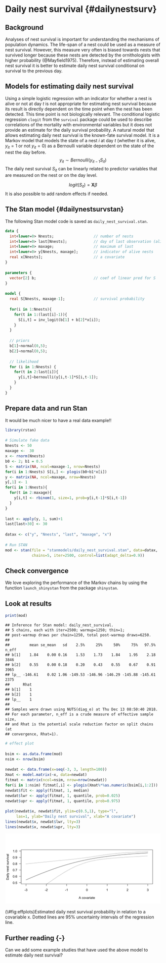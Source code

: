 
# Daily nest survival {#dailynestsurv}

## Background

Analyses of nest survival is important for understanding the mechanisms of population dynamics. The life-span of a nest could be used as a measure of nest survival. However, this measure very often is biased towards nests that survived longer because these nests are detected by the ornithologists with higher probability (@Mayfield1975). Therefore, instead of estimating overall nest survival it is better to estimate daily nest survival conditional on survival to the previous day. 


## Models for estimating daily nest survival
Using a simple logistic regression with an indicator for whether a nest is alive or not at day $t$ is not appropriate for estimating nest survival because its result is directly dependent on the time point when the nest has been detected. This time point is not biologically relevant. The conditional logistic regression `clogit` from the `survival` package could be used to describe correlations of the mortality with environmental variables but it does not provide an estimate for the daily survival probability. 
A natural model that allows estimating daily nest survival is the known-fate survival model. It is a Markov model that models the state of a nest $i$ at day $t$ (whether it is alive, $y_{it}=1$ or not $y_{it}=0$) as a Bernoulli variable dependent on the state of the nest the day before.  
$$ y_{it} \sim Bernoulli(y_{it-1}S_{it})$$
The daily nest survival $S_{it}$ can be linearly related to predictor variables that are measured on the nest or on the day level.

$$logit(S_{it}) = \textbf{X} \beta$$
It is also possible to add random effects if needed.


## The Stan model {#dailynestsurvstan}
The following Stan model code is saved as `daily_nest_survival.stan`.


```stan
data {
  int<lower=0> Nnests;                  // number of nests
  int<lower=0> last[Nnests];            // day of last observation (alive or dead)
  int<lower=0> maxage;                  // maximum of last
  int<lower=0> y[Nnests, maxage];       // indicator of alive nests
  real x[Nnests];                       // a covariate
}

parameters {
  vector[2] b;                          // coef of linear pred for S
}

model {
  real S[Nnests, maxage-1];             // survival probability
                
  for(i in 1:Nnests){  
    for(t in 1:(last[i]-1)){ 
      S[i,t] = inv_logit(b[1] + b[2]*x[i]); 
    }
  }

  // priors
  b[1]~normal(0,5);
  b[2]~normal(0,5);

  // likelihood
  for (i in 1:Nnests) {
    for(t in 2:last[i]){
      y[i,t]~bernoulli(y[i,t-1]*S[i,t-1]);
    }
  }
}
```



## Prepare data and run Stan

It would be much nicer to have a real data example!!

```r
library(rstan)

# Simulate fake data 
Nnests <- 50
maxage <-  30
x <- rnorm(Nnests)
b0 <- 2; b1 = 0.5
S <- matrix(NA, ncol=maxage-1, nrow=Nnests)
for(i in 1:Nnests) S[i,] <- plogis(b0+b1*x[i])
y <- matrix(NA, ncol=maxage, nrow=Nnests)
y[,1] <- 1
for(i in 1:Nnests){
  for(t in 2:maxage){
    y[i,t] <- rbinom(1, size=1, prob=y[i,t-1]*S[i,t-1])
  }
}

last <- apply(y, 1, sum)+1
last[last>30] <- 30

datax <- c("y", "Nnests", "last", "maxage", "x")

# Run STAN
mod <- stan(file = "stanmodels/daily_nest_survival.stan", data=datax, 
            chains=5, iter=2500, control=list(adapt_delta=0.9))
```


## Check convergence

We love exploring the performance of the Markov chains by using the function `launch_shinystan` from the package `shinystan`. 

## Look at results



```r
print(mod)
```

```
## Inference for Stan model: daily_nest_survival.
## 5 chains, each with iter=2500; warmup=1250; thin=1; 
## post-warmup draws per chain=1250, total post-warmup draws=6250.
## 
##         mean se_mean   sd    2.5%     25%     50%     75%   97.5% n_eff
## b[1]    1.84    0.00 0.16    1.53    1.73    1.84    1.95    2.18  3846
## b[2]    0.55    0.00 0.18    0.20    0.43    0.55    0.67    0.91  3965
## lp__ -146.61    0.02 1.06 -149.53 -146.96 -146.29 -145.88 -145.61  2375
##      Rhat
## b[1]    1
## b[2]    1
## lp__    1
## 
## Samples were drawn using NUTS(diag_e) at Thu Dec 13 08:50:40 2018.
## For each parameter, n_eff is a crude measure of effective sample size,
## and Rhat is the potential scale reduction factor on split chains (at 
## convergence, Rhat=1).
```



```r
# effect plot

bsim <- as.data.frame(mod)
nsim <- nrow(bsim)

newdat <- data.frame(x=seq(-3, 3, length=100))
Xmat <- model.matrix(~x, data=newdat)
fitmat <- matrix(ncol=nsim, nrow=nrow(newdat))
for(i in 1:nsim) fitmat[,i] <- plogis(Xmat%*%as.numeric(bsim[i,1:2]))
newdat$fit <- apply(fitmat, 1, median)
newdat$lwr <- apply(fitmat, 1, quantile, prob=0.025)
newdat$upr <- apply(fitmat, 1, quantile, prob=0.975)

plot(newdat$x, newdat$fit, ylim=c(0.5,1), type="l",
     las=1, ylab="Daily nest survival", xlab="A covariate")
lines(newdat$x, newdat$lwr, lty=3)
lines(newdat$x, newdat$upr, lty=3)
```

<div class="figure">
<img src="43_daily_nest_survival_files/figure-html/effplots-1.png" alt="Estimated daily nest survival probability in relation to a covariable x. Dotted lines are 95% uncertainty intervals of the regression line." width="768" />
<p class="caption">(\#fig:effplots)Estimated daily nest survival probability in relation to a covariable x. Dotted lines are 95% uncertainty intervals of the regression line.</p>
</div>


## Further reading {-}
Can we add some example studies that have used the above model to estimate daily nest survival?





